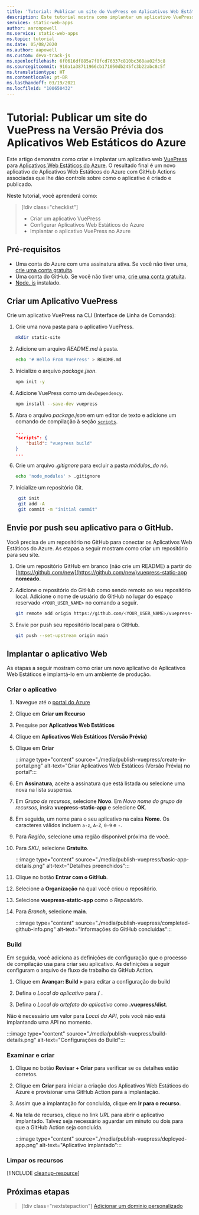 ```yaml
---
title: 'Tutorial: Publicar um site do VuePress em Aplicativos Web Estáticos do Azure'
description: Este tutorial mostra como implantar um aplicativo VuePress em Aplicativos Web Estáticos do Azure.
services: static-web-apps
author: aaronpowell
ms.service: static-web-apps
ms.topic: tutorial
ms.date: 05/08/2020
ms.author: aapowell
ms.custom: devx-track-js
ms.openlocfilehash: 6f0616df885a7f8fcd76337c810bc368aa02f3c8
ms.sourcegitcommit: 910a1a38711966cb171050db245fc3b22abc8c5f
ms.translationtype: HT
ms.contentlocale: pt-BR
ms.lasthandoff: 03/19/2021
ms.locfileid: "100650432"
---
```

# <a name="tutorial-publish-a-vuepress-site-to-azure-static-web-apps-preview"></a>Tutorial: Publicar um site do VuePress na Versão Prévia dos Aplicativos Web Estáticos do Azure

Este artigo demonstra como criar e implantar um aplicativo web [VuePress](https://vuepress.vuejs.org/) para [Aplicativos Web Estáticos do Azure](overview.md). O resultado final é um novo aplicativo de Aplicativos Web Estáticos do Azure com GitHub Actions associadas que lhe dão controle sobre como o aplicativo é criado e publicado.

Neste tutorial, você aprenderá como:

> [!div class="checklist"]
>
> - Criar um aplicativo VuePress
> - Configurar Aplicativos Web Estáticos do Azure
> - Implantar o aplicativo VuePress no Azure

## <a name="prerequisites"></a>Pré-requisitos

- Uma conta do Azure com uma assinatura ativa. Se você não tiver uma, [crie uma conta gratuita](https://azure.microsoft.com/free/).
- Uma conta do GitHub. Se você não tiver uma, [crie uma conta gratuita](https://github.com/join).
- [Node. js](https://nodejs.org) instalado.

## <a name="create-a-vuepress-app"></a>Criar um Aplicativo VuePress

Crie um aplicativo VuePress na CLI (Interface de Linha de Comando):

1. Crie uma nova pasta para o aplicativo VuePress.

   ```bash
   mkdir static-site
   ```

1. Adicione um arquivo _README.md_ à pasta.

   ```bash
   echo '# Hello From VuePress' > README.md
   ```

1. Inicialize o arquivo _package.json_.

   ```bash
   npm init -y
   ```

1. Adicione VuePress como um `devDependency`.

   ```bash
   npm install --save-dev vuepress
   ```

1. Abra o arquivo _package.json_ em um editor de texto e adicione um comando de compilação à seção [`scripts`](https://docs.npmjs.com/cli-commands/run-script.html).

   ```json
   ...
   "scripts": {
       "build": "vuepress build"
   }
   ...
   ```

1. Crie um arquivo _.gitignore_ para excluir a pasta _módulos\_do nó_.

    ```bash
    echo 'node_modules' > .gitignore
    ```

1. Inicialize um repositório Git.

   ```bash
    git init
    git add -A
    git commit -m "initial commit"
   ```

## <a name="push-your-application-to-github"></a>Envie por push seu aplicativo para o GitHub.

Você precisa de um repositório no GitHub para conectar os Aplicativos Web Estáticos do Azure. As etapas a seguir mostram como criar um repositório para seu site.

1. Crie um repositório GitHub em branco (não crie um README) a partir do [https://github.com/new](https://github.com/new)vuepress-static-app **nomeado**.

1. Adicione o repositório do GitHub como sendo remoto ao seu repositório local. Adicione o nome de usuário do GitHub no lugar do espaço reservado `<YOUR_USER_NAME>` no comando a seguir.

   ```bash
   git remote add origin https://github.com/<YOUR_USER_NAME>/vuepress-static-app
   ```

1. Envie por push seu repositório local para o GitHub.

   ```bash
   git push --set-upstream origin main
   ```

## <a name="deploy-your-web-app"></a>Implantar o aplicativo Web

As etapas a seguir mostram como criar um novo aplicativo de Aplicativos Web Estáticos e implantá-lo em um ambiente de produção.

### <a name="create-the-application"></a>Criar o aplicativo

1. Navegue até o [portal do Azure](https://portal.azure.com)
1. Clique em **Criar um Recurso**
1. Pesquise por **Aplicativos Web Estáticos**
1. Clique em **Aplicativos Web Estáticos (Versão Prévia)**
1. Clique em **Criar**

   :::image type="content" source="./media/publish-vuepress/create-in-portal.png" alt-text="Criar Aplicativos Web Estáticos (Versão Prévia) no portal":::

1. Em **Assinatura**, aceite a assinatura que está listada ou selecione uma nova na lista suspensa.

1. Em _Grupo de recursos_, selecione **Novo**. Em _Novo nome do grupo de recursos_, insira **vuepress-static-app** e selecione **OK**.

1. Em seguida, um nome para o seu aplicativo na caixa **Nome**. Os caracteres válidos incluem `a-z`, `A-Z`, `0-9` e `-`.

1. Para _Região_, selecione uma região disponível próxima de você.

1. Para _SKU_, selecione **Gratuito**.

   :::image type="content" source="./media/publish-vuepress/basic-app-details.png" alt-text="Detalhes preenchidos":::

1. Clique no botão **Entrar com o GitHub**.

1. Selecione a **Organização** na qual você criou o repositório.

1. Selecione **vuepress-static-app** como o _Repositório_.

1. Para _Branch_, selecione **main**.

   :::image type="content" source="./media/publish-vuepress/completed-github-info.png" alt-text="Informações do GitHub concluídas":::

### <a name="build"></a>Build

Em seguida, você adiciona as definições de configuração que o processo de compilação usa para criar seu aplicativo. As definições a seguir configuram o arquivo de fluxo de trabalho da GitHub Action.

1. Clique em **Avançar: Build >** para editar a configuração do build

1. Defina o _Local do aplicativo_ para **/** .

1. Defina o _Local do artefato do aplicativo_ como **.vuepress/dist**.

Não é necessário um valor para _Local da API_, pois você não está implantando uma API no momento.

   :::image type="content" source="./media/publish-vuepress/build-details.png" alt-text="Configurações do Build":::

### <a name="review-and-create"></a>Examinar e criar

1. Clique no botão **Revisar + Criar** para verificar se os detalhes estão corretos.

1. Clique em **Criar** para iniciar a criação dos Aplicativos Web Estáticos do Azure e provisionar uma GitHub Action para a implantação.

1. Assim que a implantação for concluída, clique em **Ir para o recurso**.

1. Na tela de recursos, clique no link _URL_ para abrir o aplicativo implantado. Talvez seja necessário aguardar um minuto ou dois para que a GitHub Action seja concluída.

   :::image type="content" source="./media/publish-vuepress/deployed-app.png" alt-text="Aplicativo implantado":::

### <a name="clean-up-resources"></a>Limpar os recursos

[!INCLUDE [cleanup-resource](../../includes/static-web-apps-cleanup-resource.md)]

## <a name="next-steps"></a>Próximas etapas

> [!div class="nextstepaction"]
> [Adicionar um domínio personalizado](custom-domain.md)

